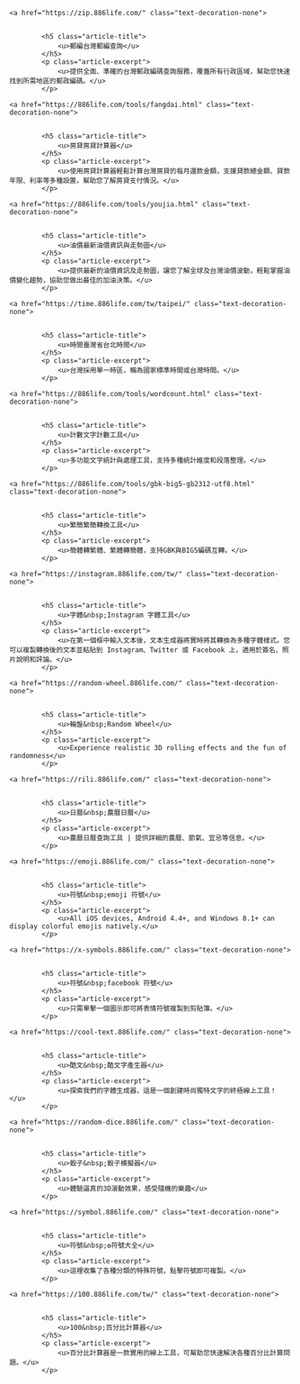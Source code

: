 
	<a href="https://zip.886life.com/" class="text-decoration-none"> 

	
			<h5 class="article-title">
				<u>郵編台灣郵編查詢</u>
			</h5>
			<p class="article-excerpt">
				<u>提供全面、準確的台灣郵政編碼查詢服務，覆蓋所有行政區域，幫助您快速找到所需地區的郵政編碼。</u>
			</p>
		
	
</a> 


	<a href="https://886life.com/tools/fangdai.html" class="text-decoration-none"> 
	
	
			<h5 class="article-title">
				<u>房貸房貸計算器</u>
			</h5>
			<p class="article-excerpt">
				<u>使用房貸計算器輕鬆計算台灣房貸的每月還款金額，支援貸款總金額、貸款年限、利率等多種設置，幫助您了解房貸支付情況。</u>
			</p>
		
	
</a> 


	<a href="https://886life.com/tools/youjia.html" class="text-decoration-none"> 
	
	
			<h5 class="article-title">
				<u>油價最新油價資訊與走勢圖</u>
			</h5>
			<p class="article-excerpt">
				<u>提供最新的油價資訊及走勢圖，讓您了解全球及台灣油價波動，輕鬆掌握油價變化趨勢，協助您做出最佳的加油決策。</u>
			</p>
		
	
</a> 


	<a href="https://time.886life.com/tw/taipei/" class="text-decoration-none"> 
	
	
			<h5 class="article-title">
				<u>時間臺灣省台北時間</u>
			</h5>
			<p class="article-excerpt">
				<u>台灣採用單一時區，稱為國家標準時間或台灣時間。</u>
			</p>
		
	
</a> 


	<a href="https://886life.com/tools/wordcount.html" class="text-decoration-none"> 
	
	
			<h5 class="article-title">
				<u>計數文字計數工具</u>
			</h5>
			<p class="article-excerpt">
				<u>多功能文字統計與處理工具，支持多種統計維度和段落整理。</u>
			</p>
		
	
</a> 


	<a href="https://886life.com/tools/gbk-big5-gb2312-utf8.html" class="text-decoration-none"> 
	
	
			<h5 class="article-title">
				<u>繁簡繁簡轉換工具</u>
			</h5>
			<p class="article-excerpt">
				<u>簡體轉繁體、繁體轉簡體，支持GBK與BIG5編碼互轉。</u>
			</p>
		
	
</a> 


	<a href="https://instagram.886life.com/tw/" class="text-decoration-none"> 
	
	
			<h5 class="article-title">
				<u>字體&nbsp;Instagram 字體工具</u>
			</h5>
			<p class="article-excerpt">
				<u>在第一個框中輸入文本後，文本生成器將實時將其轉換為多種字體樣式。您可以複製轉換後的文本並粘貼到 Instagram、Twitter 或 Facebook 上，適用於簽名、照片說明和評論。</u>
			</p>
		
	
</a> 


	<a href="https://random-wheel.886life.com/" class="text-decoration-none"> 
	
	
			<h5 class="article-title">
				<u>輪盤&nbsp;Random Wheel</u>
			</h5>
			<p class="article-excerpt">
				<u>Experience realistic 3D rolling effects and the fun of randomness</u>
			</p>
		
	
</a> 


	<a href="https://rili.886life.com/" class="text-decoration-none"> 
	
	
			<h5 class="article-title">
				<u>日曆&nbsp;農曆日曆</u>
			</h5>
			<p class="article-excerpt">
				<u>農曆日曆查詢工具 | 提供詳細的農曆、節氣、宜忌等信息。</u>
			</p>
		
	
</a> 


	<a href="https://emoji.886life.com/" class="text-decoration-none"> 
	
	
			<h5 class="article-title">
				<u>符號&nbsp;emoji 符號</u>
			</h5>
			<p class="article-excerpt">
				<u>All iOS devices, Android 4.4+, and Windows 8.1+ can display colorful emojis natively.</u>
			</p>
		
	
</a> 


	<a href="https://x-symbols.886life.com/" class="text-decoration-none"> 
	
	
			<h5 class="article-title">
				<u>符號&nbsp;facebook 符號</u>
			</h5>
			<p class="article-excerpt">
				<u>只需單擊一個圖示即可將表情符號複製到剪貼簿。</u>
			</p>
		
	
</a> 


	<a href="https://cool-text.886life.com/" class="text-decoration-none"> 
	
	
			<h5 class="article-title">
				<u>酷文&nbsp;酷文字產生器</u>
			</h5>
			<p class="article-excerpt">
				<u>探索我們的字體生成器，這是一個創建時尚獨特文字的終極線上工具！</u>
			</p>
		
	
</a> 


	<a href="https://random-dice.886life.com/" class="text-decoration-none"> 
	
	
			<h5 class="article-title">
				<u>骰子&nbsp;骰子模擬器</u>
			</h5>
			<p class="article-excerpt">
				<u>體驗逼真的3D滾動效果，感受隨機的樂趣</u>
			</p>
		
	
</a> 


	<a href="https://symbol.886life.com/" class="text-decoration-none"> 
	
	
			<h5 class="article-title">
				<u>符號&nbsp;✪符號大全</u>
			</h5>
			<p class="article-excerpt">
				<u>這裡收集了各種分類的特殊符號，點擊符號即可複製。</u>
			</p>
		
	
</a> 


	<a href="https://100.886life.com/tw/" class="text-decoration-none"> 
	
	
			<h5 class="article-title">
				<u>100&nbsp;百分比計算器</u>
			</h5>
			<p class="article-excerpt">
				<u>百分比計算器是一款實用的線上工具，可幫助您快速解決各種百分比計算問題。</u>
			</p>
		
	
</a> 

